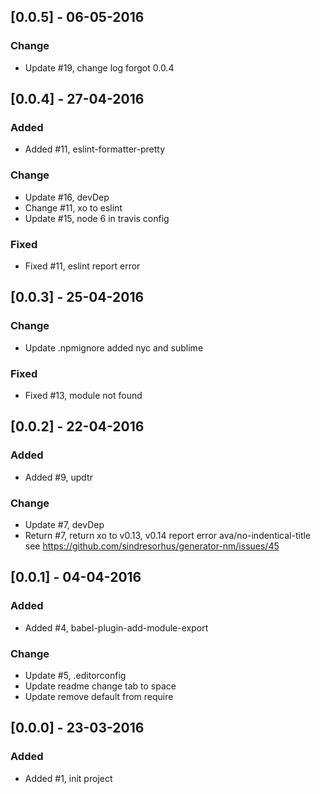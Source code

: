 ## [0.0.5] - 06-05-2016
### Change
- Update #19, change log forgot 0.0.4

## [0.0.4] - 27-04-2016
### Added
- Added #11, eslint-formatter-pretty

### Change
- Update #16, devDep
- Change #11, xo to eslint
- Update #15, node 6 in travis config

### Fixed
- Fixed #11, eslint report error

## [0.0.3] - 25-04-2016
### Change
- Update .npmignore added nyc and sublime

### Fixed
- Fixed #13, module not found

## [0.0.2] - 22-04-2016
### Added
- Added #9, updtr

### Change
- Update #7, devDep
- Return #7, return xo to v0.13, v0.14 report error ava/no-indentical-title see https://github.com/sindresorhus/generator-nm/issues/45

## [0.0.1] - 04-04-2016
### Added
- Added #4, babel-plugin-add-module-export

### Change
- Update #5, .editorconfig
- Update readme change tab to space
- Update remove default from require

## [0.0.0] - 23-03-2016
### Added 
- Added #1, init project
